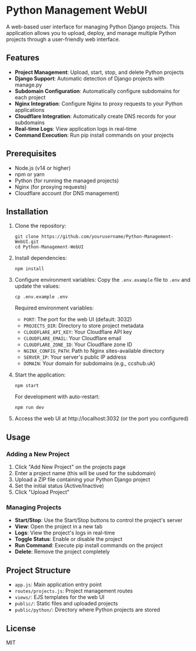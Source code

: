 # Python Management WebUI

A web-based user interface for managing Python Django projects. This application allows you to upload, deploy, and manage multiple Python projects through a user-friendly web interface.

## Features

- **Project Management**: Upload, start, stop, and delete Python projects
- **Django Support**: Automatic detection of Django projects with manage.py
- **Subdomain Configuration**: Automatically configure subdomains for each project
- **Nginx Integration**: Configure Nginx to proxy requests to your Python applications
- **Cloudflare Integration**: Automatically create DNS records for your subdomains
- **Real-time Logs**: View application logs in real-time
- **Command Execution**: Run pip install commands on your projects

## Prerequisites

- Node.js (v14 or higher)
- npm or yarn
- Python (for running the managed projects)
- Nginx (for proxying requests)
- Cloudflare account (for DNS management)

## Installation

1. Clone the repository:
   ```
   git clone https://github.com/yourusername/Python-Management-WebUI.git
   cd Python-Management-WebUI
   ```

2. Install dependencies:
   ```
   npm install
   ```

3. Configure environment variables:
   Copy the `.env.example` file to `.env` and update the values:
   ```
   cp .env.example .env
   ```

   Required environment variables:
   - `PORT`: The port for the web UI (default: 3032)
   - `PROJECTS_DIR`: Directory to store project metadata
   - `CLOUDFLARE_API_KEY`: Your Cloudflare API key
   - `CLOUDFLARE_EMAIL`: Your Cloudflare email
   - `CLOUDFLARE_ZONE_ID`: Your Cloudflare zone ID
   - `NGINX_CONFIG_PATH`: Path to Nginx sites-available directory
   - `SERVER_IP`: Your server's public IP address
   - `DOMAIN`: Your domain for subdomains (e.g., ccshub.uk)

4. Start the application:
   ```
   npm start
   ```

   For development with auto-restart:
   ```
   npm run dev
   ```

5. Access the web UI at http://localhost:3032 (or the port you configured)

## Usage

### Adding a New Project

1. Click "Add New Project" on the projects page
2. Enter a project name (this will be used for the subdomain)
3. Upload a ZIP file containing your Python Django project
4. Set the initial status (Active/Inactive)
5. Click "Upload Project"

### Managing Projects

- **Start/Stop**: Use the Start/Stop buttons to control the project's server
- **View**: Open the project in a new tab
- **Logs**: View the project's logs in real-time
- **Toggle Status**: Enable or disable the project
- **Run Command**: Execute pip install commands on the project
- **Delete**: Remove the project completely

## Project Structure

- `app.js`: Main application entry point
- `routes/projects.js`: Project management routes
- `views/`: EJS templates for the web UI
- `public/`: Static files and uploaded projects
- `public/python/`: Directory where Python projects are stored

## License

MIT
